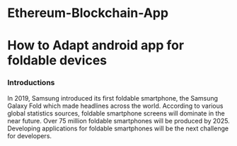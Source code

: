 # Ethereum-Blockchain-App

<h1>
How to Adapt android app for foldable devices
</h1>

<h3>
Introductions
</h3>

<p>
In 2019, Samsung introduced its first foldable smartphone, the Samsung Galaxy Fold which made headlines across the world. According to various global statistics sources, foldable smartphone screens will dominate in the near future. Over 75 million foldable smartphones will be produced by 2025. Developing applications for foldable smartphones will be the next challenge for developers.
</p>
